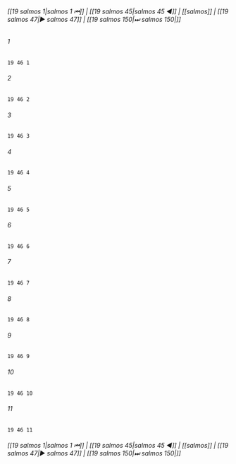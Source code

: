 
###### [[19 salmos 1|salmos 1 ⏮]] | [[19 salmos 45|salmos 45 ◀]] | [[salmos]] | [[19 salmos 47|▶ salmos 47]] | [[19 salmos 150|⏭ salmos 150|]]

###### 1
``` verse
19 46 1 
```
###### 2
``` verse
19 46 2 
```
###### 3
``` verse
19 46 3 
```
###### 4
``` verse
19 46 4 
```
###### 5
``` verse
19 46 5 
```
###### 6
``` verse
19 46 6 
```
###### 7
``` verse
19 46 7 
```
###### 8
``` verse
19 46 8 
```
###### 9
``` verse
19 46 9 
```
###### 10
``` verse
19 46 10 
```
###### 11
``` verse
19 46 11 
```

###### [[19 salmos 1|salmos 1 ⏮]] | [[19 salmos 45|salmos 45 ◀]] | [[salmos]] | [[19 salmos 47|▶ salmos 47]] | [[19 salmos 150|⏭ salmos 150|]]

